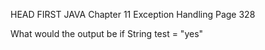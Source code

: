 HEAD FIRST JAVA
Chapter 11 Exception Handling
Page 328

What would the output be if String test = "yes"